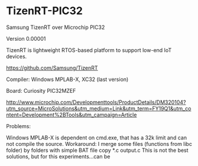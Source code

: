 # TizenRT-PIC32
Samsung TizenRT over Microchip PIC32

Version 0.00001

TizenRT is lightweight RTOS-based platform to support low-end IoT devices.

https://github.com/Samsung/TizenRT

Compiler: Windows MPLAB-X, XC32 (last version)

Board: Curiosity PIC32MZEF 

http://www.microchip.com/Developmenttools/ProductDetails/DM320104?utm_source=MicroSolutions&utm_medium=Link&utm_term=FY19Q1&utm_content=Development%2BTools&utm_campaign=Article

Problems:

Windows MPLAB-X is dependent on cmd.exe, that has a 32k limit and can not compile the source.
Workaround: I merge some files (functions from libc folder) by folders with simple BAT file
copy *.c output.c
This is not the best solutions, but for this experiments...can be

